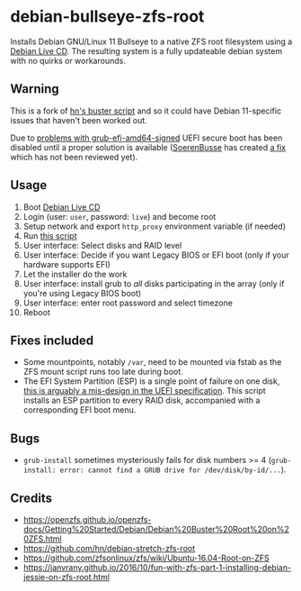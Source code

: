 # debian-bullseye-zfs-root
Installs Debian GNU/Linux 11 Bullseye to a native ZFS root filesystem using a [Debian Live CD](https://www.debian.org/CD/live/). The resulting system is a fully updateable debian system with no quirks or workarounds.

## Warning

This is a fork of [hn's buster script](https://github.com/hn/debian-buster-zfs-root) and so it could have Debian 11-specific issues that haven't been worked out.

Due to [problems with grub-efi-amd64-signed](https://bugs.debian.org/cgi-bin/bugreport.cgi?bug=925309) UEFI secure boot has been disabled until a proper solution is available ([SoerenBusse](https://github.com/hn/debian-buster-zfs-root/issues/3#issuecomment-537257899) has created [a fix](https://github.com/hn/debian-buster-zfs-root/pull/4) which has not been reviewed yet).

## Usage

1. Boot [Debian Live CD](https://www.debian.org/CD/live/)
1. Login (user: `user`, password: `live`) and become root
1. Setup network and export `http_proxy` environment variable (if needed)
1. Run [this script](https://raw.githubusercontent.com/kewiha/debian-bullseye-zfs-root/master/debian-bullseye-zfs-root.sh)
1. User interface: Select disks and RAID level
1. User interface: Decide if you want Legacy BIOS or EFI boot (only if your hardware supports EFI)
1. Let the installer do the work
1. User interface: install grub to *all* disks participating in the array (only if you're using Legacy BIOS boot)
1. User interface: enter root password and select timezone
1. Reboot

## Fixes included

* Some mountpoints, notably `/var`, need to be mounted via fstab as the ZFS mount script runs too late during boot.
* The EFI System Partition (ESP) is a single point of failure on one disk, [this is arguably a mis-design in the UEFI specification](https://wiki.debian.org/UEFI#RAID_for_the_EFI_System_Partition). This script installs an ESP partition to every RAID disk, accompanied with a corresponding EFI boot menu.

## Bugs

* `grub-install` sometimes mysteriously fails for disk numbers >= 4 (`grub-install: error: cannot find a GRUB drive for /dev/disk/by-id/...`).

## Credits
* https://openzfs.github.io/openzfs-docs/Getting%20Started/Debian/Debian%20Buster%20Root%20on%20ZFS.html
* https://github.com/hn/debian-stretch-zfs-root
* https://github.com/zfsonlinux/zfs/wiki/Ubuntu-16.04-Root-on-ZFS
* https://janvrany.github.io/2016/10/fun-with-zfs-part-1-installing-debian-jessie-on-zfs-root.html

